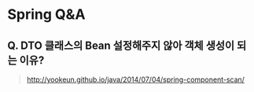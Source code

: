 # Spring Q&A

## Q. DTO 클래스의 Bean 설정해주지 않아 객체 생성이 되는 이유?
> http://yookeun.github.io/java/2014/07/04/spring-component-scan/
